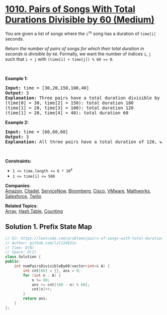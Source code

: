 # [1010. Pairs of Songs With Total Durations Divisible by 60 (Medium)](https://leetcode.com/problems/pairs-of-songs-with-total-durations-divisible-by-60/)

<p>You are given a list of songs where the <code>i<sup>th</sup></code> song has a duration of <code>time[i]</code> seconds.</p>

<p>Return <em>the number of pairs of songs for which their total duration in seconds is divisible by</em> <code>60</code>. Formally, we want the number of indices <code>i</code>, <code>j</code> such that <code>i &lt; j</code> with <code>(time[i] + time[j]) % 60 == 0</code>.</p>

<p>&nbsp;</p>
<p><strong>Example 1:</strong></p>

<pre><strong>Input:</strong> time = [30,20,150,100,40]
<strong>Output:</strong> 3
<strong>Explanation:</strong> Three pairs have a total duration divisible by 60:
(time[0] = 30, time[2] = 150): total duration 180
(time[1] = 20, time[3] = 100): total duration 120
(time[1] = 20, time[4] = 40): total duration 60
</pre>

<p><strong>Example 2:</strong></p>

<pre><strong>Input:</strong> time = [60,60,60]
<strong>Output:</strong> 3
<strong>Explanation:</strong> All three pairs have a total duration of 120, which is divisible by 60.
</pre>

<p>&nbsp;</p>
<p><strong>Constraints:</strong></p>

<ul>
	<li><code>1 &lt;= time.length &lt;= 6 * 10<sup>4</sup></code></li>
	<li><code>1 &lt;= time[i] &lt;= 500</code></li>
</ul>


**Companies**:  
[Amazon](https://leetcode.com/company/amazon), [Citadel](https://leetcode.com/company/citadel), [ServiceNow](https://leetcode.com/company/servicenow), [Bloomberg](https://leetcode.com/company/bloomberg), [Cisco](https://leetcode.com/company/cisco), [VMware](https://leetcode.com/company/vmware), [Mathworks](https://leetcode.com/company/mathworks), [Salesforce](https://leetcode.com/company/salesforce), [Twilio](https://leetcode.com/company/twilio)

**Related Topics**:  
[Array](https://leetcode.com/tag/array/), [Hash Table](https://leetcode.com/tag/hash-table/), [Counting](https://leetcode.com/tag/counting/)

## Solution 1. Prefix State Map

```cpp
// OJ: https://leetcode.com/problems/pairs-of-songs-with-total-durations-divisible-by-60/
// Author: github.com/lzl124631x
// Time: O(N)
// Space: O(1)
class Solution {
public:
    int numPairsDivisibleBy60(vector<int>& A) {
        int cnt[60] = {}, ans = 0;
        for (int n : A) {
            n %= 60;
            ans += cnt[(60 - n) % 60];
            cnt[n]++;
        }
        return ans;
    }
};
```